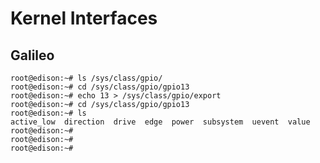 Kernel Interfaces
==

## Galileo

    root@edison:~# ls /sys/class/gpio/
    root@edison:~# cd /sys/class/gpio/gpio13
    root@edison:~# echo 13 > /sys/class/gpio/export
    root@edison:~# cd /sys/class/gpio/gpio13
    root@edison:~# ls
    active_low  direction  drive  edge  power  subsystem  uevent  value
    root@edison:~# 
    root@edison:~# 
    root@edison:~# 